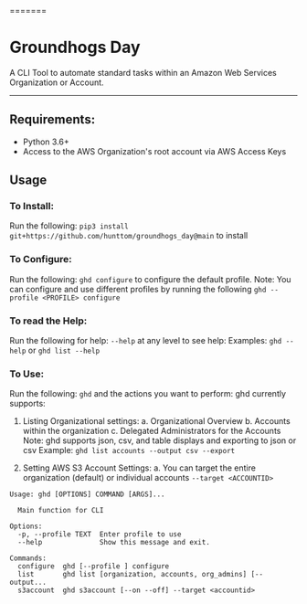=======
# Groundhogs Day
A CLI Tool to automate standard tasks within an Amazon Web Services Organization or Account.

---


## Requirements:

* Python 3.6+
* Access to the AWS Organization's root account via AWS Access Keys

## Usage

### To Install:
  Run the following: `pip3 install git+https://github.com/hunttom/groundhogs_day@main` to install

### To Configure:
  Run the following: `ghd configure` to configure the default profile.
  Note: You can configure and use different profiles by running the following `ghd --profile <PROFILE> configure`

### To read the Help:
  Run the following for help: `--help` at any level to see help: 
  Examples: `ghd --help` or `ghd list --help`

### To Use:
  Run the following: `ghd` and the actions you want to perform:
  ghd currently supports:
  1. Listing Organizational settings:
    a. Organizational Overview
    b. Accounts within the organization
    c. Delegated Administrators for the Accounts
    Note: ghd supports json, csv, and table displays and exporting to json or csv
    Example: `ghd list accounts --output csv --export`

  2. Setting AWS S3 Account Settings:
      a. You can target the entire organization (default) or individual accounts `--target <ACCOUNTID>`


```
Usage: ghd [OPTIONS] COMMAND [ARGS]...

  Main function for CLI

Options:
  -p, --profile TEXT  Enter profile to use
  --help              Show this message and exit.

Commands:
  configure  ghd [--profile ] configure
  list       ghd list [organization, accounts, org_admins] [--output...
  s3account  ghd s3account [--on --off] --target <accountid>
```

